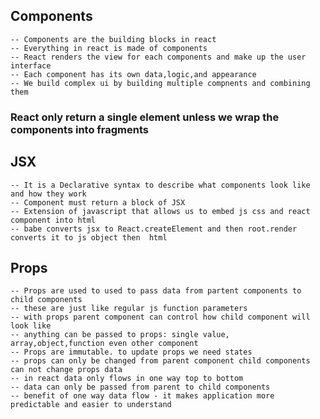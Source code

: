 ## Components

    -- Components are the building blocks in react
    -- Everything in react is made of components
    -- React renders the view for each components and make up the user interface
    -- Each component has its own data,logic,and appearance
    -- We build complex ui by building multiple compnents and combining them

### React only return a single element unless we wrap the components into fragments

## JSX

    -- It is a Declarative syntax to describe what components look like and how they work
    -- Component must return a block of JSX
    -- Extension of javascript that allows us to embed js css and react component into html
    -- babe converts jsx to React.createElement and then root.render converts it to js object then  html

## Props

    -- Props are used to used to pass data from partent components to child components
    -- these are just like regular js function parameters
    -- with props parent component can control how child component will look like
    -- anything can be passed to props: single value, array,object,function even other component
    -- Props are immutable. to update props we need states
    -- props can only be changed from parent component child components can not change props data
    -- in react data only flows in one way top to bottom
    -- data can only be passed from parent to child components
    -- benefit of one way data flow - it makes application more predictable and easier to understand
